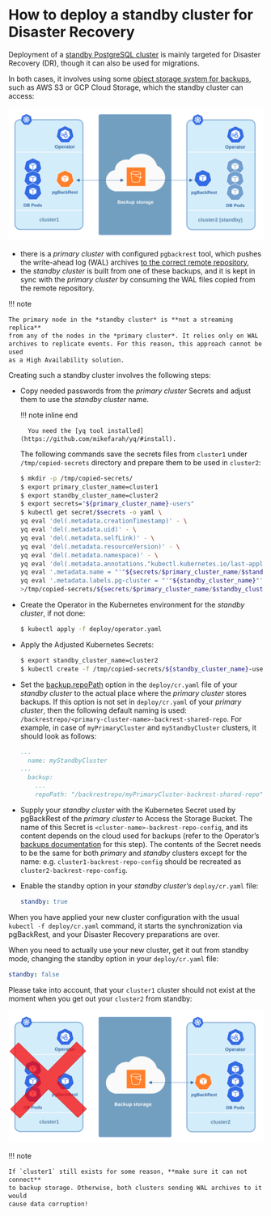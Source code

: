 # How to deploy a standby cluster for Disaster Recovery

Deployment of a [standby PostgreSQL cluster](https://www.postgresql.org/docs/12/warm-standby.html)
is mainly targeted for Disaster Recovery (DR), though it can also be used for
migrations.

In both cases, it involves using some [object storage system for backups](backups.md#backups),
such as AWS S3 or GCP Cloud Storage, which the standby cluster can access:

![image](assets/images/dr1.svg)

* there is a *primary cluster* with configured `pgbackrest` tool, which pushes
the write-ahead log (WAL) archives [to the correct remote repository](backups.md#backups-pgbackrest-repository),
* the *standby cluster* is built from one of these backups, and it is kept in
sync with the *primary cluster* by consuming the WAL files copied from the
remote repository.

!!! note

    The primary node in the *standby cluster* is **not a streaming replica**
    from any of the nodes in the *primary cluster*. It relies only on WAL
    archives to replicate events. For this reason, this approach cannot be used
    as a High Availability solution.

Creating such a standby cluster involves the following steps:

* Copy needed passwords from the *primary cluster* Secrets and adjust them to
use the *standby cluster* name. 

    !!! note inline end

        You need the [yq tool installed](https://github.com/mikefarah/yq/#install).

    The following commands save the secrets
    files from `cluster1` under `/tmp/copied-secrets` directory and prepare
    them to be used in `cluster2`:

    ```bash
    $ mkdir -p /tmp/copied-secrets/
    $ export primary_cluster_name=cluster1
    $ export standby_cluster_name=cluster2
    $ export secrets="${primary_cluster_name}-users"
    $ kubectl get secret/$secrets -o yaml \
    yq eval 'del(.metadata.creationTimestamp)' - \
    yq eval 'del(.metadata.uid)' - \
    yq eval 'del(.metadata.selfLink)' - \
    yq eval 'del(.metadata.resourceVersion)' - \
    yq eval 'del(.metadata.namespace)' - \
    yq eval 'del(.metadata.annotations."kubectl.kubernetes.io/last-applied-configuration")' - \
    yq eval '.metadata.name = "'"${secrets/$primary_cluster_name/$standby_cluster_name}"'"' - \
    yq eval '.metadata.labels.pg-cluster = "'"${standby_cluster_name}"'"' - \
    >/tmp/copied-secrets/${secrets/$primary_cluster_name/$standby_cluster_name}
    ```

* Create the Operator in the Kubernetes environment for the *standby cluster*,
    if not done:

    ```bash
    $ kubectl apply -f deploy/operator.yaml
    ```

* Apply the Adjusted Kubernetes Secrets:

    ```bash
    $ export standby_cluster_name=cluster2
    $ kubectl create -f /tmp/copied-secrets/${standby_cluster_name}-users
    ```

* Set the [backup.repoPath](operator.md#backup-repopath) option in the
    `deploy/cr.yaml` file of your *standby cluster* to the actual place where
    the *primary cluster* stores backups. If this option is not set in
    `deploy/cr.yaml` of your *primary cluster*, then the following default
    naming is used: `/backrestrepo/<primary-cluster-name>-backrest-shared-repo`.
    For example, in case of `myPrimaryCluster` and `myStandbyCluster`
    clusters, it should look as follows:

    ```yaml
    ...
      name: myStandbyCluster
    ...
      backup:
        ...
        repoPath: "/backrestrepo/myPrimaryCluster-backrest-shared-repo"
    ```

* Supply your *standby cluster* with the Kubernetes Secret used by pgBackRest of
    the *primary cluster* to Access the Storage Bucket. The name of this Secret is
    `<cluster-name>-backrest-repo-config`, and its content depends on the cloud
    used for backups (refer to the Operator’s [backups documentation](backups.md#backups)
    for this step). The contents of the Secret needs to be the same for both
    *primary* and *standby* clusters except for the name: e.g.
    `cluster1-backrest-repo-config` should be recreated as
    `cluster2-backrest-repo-config`.

* Enable the standby option in your *standby cluster’s* `deploy/cr.yaml` file:

    ```yaml
    standby: true
    ```

When you have applied your new cluster configuration with the usual
`kubectl -f deploy/cr.yaml` command, it starts the synchronization via
pgBackRest, and your Disaster Recovery preparations are over.

When you need to actually use your new cluster, get it out from standby mode,
changing the standby option in your `deploy/cr.yaml` file:

```yaml
standby: false
```

Please take into account, that your `cluster1` cluster should not exist at the
moment when you get out your `cluster2` from standby:


![image](assets/images/dr2.svg)

!!! note

    If `cluster1` still exists for some reason, **make sure it can not connect**
    to backup storage. Otherwise, both clusters sending WAL archives to it would
    cause data corruption!
